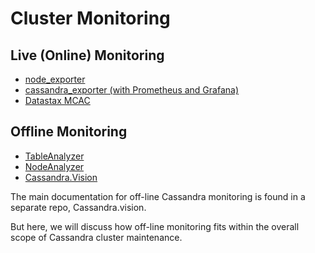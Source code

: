 # Cluster Monitoring
## Live (Online) Monitoring
- [node_exporter](./maintenance.node_exporter.md)
- [cassandra_exporter (with Prometheus and Grafana)](./maintenance.cassandra_exporter.md)
- [Datastax MCAC](./maintenance.datastax-mcac.md)

## Offline Monitoring
- [TableAnalyzer](./maintenance.tableanalyzer.md)
- [NodeAnalyzer](./maintenance.nodeanalyzer.md)
- [Cassandra.Vision](./maintenance.cassandra.vision.md)

The main documentation for off-line Cassandra monitoring is found in a separate repo, Cassandra.vision.

But here, we will discuss how off-line monitoring fits within the overall scope of Cassandra cluster maintenance.